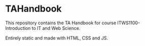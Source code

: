 # TAHandbook

This repository contains the TA Handbook for course ITWS1100- Introduction to IT and Web Science.

Entirely static and made with HTML, CSS and JS. 
